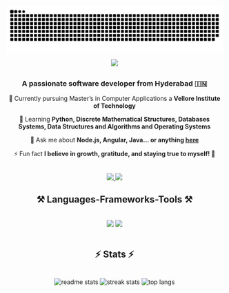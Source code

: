   <div align="center">
  <img alt="snake eating my contributions" src="https://raw.githubusercontent.com/teja137/teja137/output/github-contribution-grid-snake-dark.svg?palette=github-dark" />
</div>
<div align="center" style="font-size: 2em; font-weight: bold; margin: 0;">
    <img src="https://readme-typing-svg.herokuapp.com/?font=Orbitron&size=35&color=707070&center=true&vCenter=true&width=500&height=70&duration=4000&lines=Hi+There!+👋🏽;+I+Am+Prabhu+Teja+Pamula!;" />
</div>

<h3 align="center">A passionate software developer from Hyderabad 🇮🇳</h3>


<div align="center">
 
 🔭 Currently pursuing Master’s in Computer Applications a **Vellore Institute of Technology**
 
 🌱 Learning **Python, Discrete Mathematical Structures, Databases Systems, Data Structures and Algorithms and  Operating Systems**

 💬 Ask me about **Node.js, Angular, Java... or anything [here](https://github.com/teja137/teja137/issues)**

 ⚡ Fun fact **I believe in growth, gratitude, and staying true to myself! 🌱**

 </div>

<br/>

<div align="center"> 
  <a href="https://leetcode.com/u/teja137/" target="_blank">
    <img src="https://img.shields.io/badge/-LeetCode-FFA116?style=for-the-badge&logo=LeetCode&logoColor=black" target="_blank" />
  </a>
  <a href="https://www.linkedin.com/in/prabhu-teja-pamula/" target="_blank">
    <img src="https://img.shields.io/badge/LinkedIn-0077B5?style=for-the-badge&logo=linkedin&logoColor=white" target="_blank" />
  </a>
</div>

<h2 align="center">⚒️ Languages-Frameworks-Tools ⚒️</h2>
<br/>
<div align="center">
    <img src="https://skillicons.dev/icons?i=angular,bootstrap,mui,html,css,vscode,github,figma,git,r" />
    <img src="https://skillicons.dev/icons?i=nodejs,python,javascript,typescript,c,java,mysql" /><br>
</div>

<br/>
<h2 align="center">⚡ Stats ⚡</h2>
<br>

<div align="center">
  <img style="width: 33%" src="https://github-readme-stats-salesp07.vercel.app/api?username=teja137&count_private=true&show_icons=true&theme=react&rank_icon=github&border_radius=10" alt="readme stats" />
  <img style="width: 35%" src="https://github-readme-streak-stats-salesp07.vercel.app/?user=teja137&count_private=true&theme=react&border_radius=10" alt="streak stats"/>
  <img style="width: 22%" src="https://github-readme-stats-salesp07.vercel.app/api/top-langs/?username=teja137&langs_count=8&layout=compact&theme=react&border_radius=10&size_weight=0.5&count_weight=0.5&exclude_repo=github-readme-stats" alt="top langs" />
</div>

